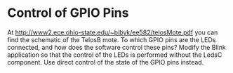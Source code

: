 # Control  of  GPIO  Pins
At http://www2.ece.ohio-state.edu/~bibyk/ee582/telosMote.pdf you can find the schematic of the TelosB mote.  To which GPIO pins are the LEDs connected, and how does the software control these pins? Modify the Blink application so that the control of the LEDs is performed without the LedsC component.  Use direct control of the state of the GPIO pins instead.
